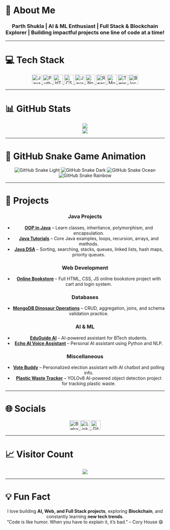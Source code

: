 # 💫 About Me
<div align="center">
  
  <h3>Parth Shukla | AI & ML Enthusiast | Full Stack & Blockchain Explorer |  
  Building impactful projects one line of code at a time!</h3>
  
</div>

---

# 💻 Tech Stack
<div align="center">

<a href="#">
  <img src="https://img.shields.io/badge/java-%23ED8B00.svg?style=flat&logo=openjdk&logoColor=white" alt="Java" height="30"/>
</a>
<a href="#">
  <img src="https://img.shields.io/badge/python-3670A0?style=flat&logo=python&logoColor=ffdd54" alt="Python" height="30"/>
</a>
<a href="#">
  <img src="https://img.shields.io/badge/html5-%23E34F26.svg?style=flat&logo=html5&logoColor=white" alt="HTML5" height="30"/>
</a>
<a href="#">
  <img src="https://img.shields.io/badge/css3-%231572B6.svg?style=flat&logo=css3&logoColor=white" alt="CSS3" height="30"/>
</a>
<a href="#">
  <img src="https://img.shields.io/badge/javascript-F7DF1E?style=flat&logo=javascript&logoColor=black" alt="JavaScript" height="30"/>
</a>
<a href="#">
  <img src="https://img.shields.io/badge/Node.js-339933?style=flat&logo=node.js&logoColor=white" alt="Node.js" height="30"/>
</a>
<a href="#">
  <img src="https://img.shields.io/badge/React-%2320232a?style=flat&logo=react&logoColor=%2361DAFB" alt="React" height="30"/>
</a>
<a href="#">
  <img src="https://img.shields.io/badge/MongoDB-%2347A248.svg?style=flat&logo=mongodb&logoColor=white" alt="MongoDB" height="30"/>
</a>
<a href="#">
  <img src="https://img.shields.io/badge/TensorFlow-%23FF6F00.svg?style=flat&logo=tensorflow&logoColor=white" alt="TensorFlow" height="30"/>
</a>
<a href="#">
  <img src="https://img.shields.io/badge/Blockchain-2A2A72?style=flat&logo=ethereum&logoColor=white" alt="Blockchain" height="30"/>
</a>

</div>

---

# 📊 GitHub Stats
<div align="center">

![](https://github-readme-stats.vercel.app/api?username=Parth-ctrl490&theme=transparent&hide_border=true&include_all_commits=false&count_private=false)<br/>
![](https://github-readme-streak-stats.herokuapp.com/?user=Parth-ctrl490&theme=transparent&hide_border=true)<br/>

</div>

---

# 🐍 GitHub Snake Game Animation
<div align="center">

![GitHub Snake Light](https://raw.githubusercontent.com/Parth-ctrl490/<your-snake-repo>/output/github-snake.svg#gh-light-mode-only)
![GitHub Snake Dark](https://raw.githubusercontent.com/Parth-ctrl490/<your-snake-repo>/output/github-snake-dark.svg#gh-dark-mode-only)
![GitHub Snake Ocean](https://raw.githubusercontent.com/Parth-ctrl490/<your-snake-repo>/output/ocean.gif)
![GitHub Snake Rainbow](https://raw.githubusercontent.com/Parth-ctrl490/<your-snake-repo>/output/rainbow.svg)

</div>

---

# 🚀 Projects
<div align="center">

### Java Projects
- **[OOP in Java](https://github.com/Parth-ctrl490/OOPS-in-Java)** – Learn classes, inheritance, polymorphism, and encapsulation.  
- **[Java Tutorials](https://github.com/Parth-ctrl490/Java-Tutorial)** – Core Java examples, loops, recursion, arrays, and methods.  
- **[Java DSA](https://github.com/Parth-ctrl490/Java-DSA)** – Sorting, searching, stacks, queues, linked lists, hash maps, priority queues.

### Web Development
- **[Online Bookstore](https://github.com/Parth-ctrl490/bookstore)** – Full HTML, CSS, JS online bookstore project with cart and login system.  

### Databases
- **[MongoDB Dinosaur Operations](https://github.com/Parth-ctrl490/MongoDB)** – CRUD, aggregation, joins, and schema validation practice.

### AI & ML
- **[EduGuide AI](https://github.com/Parth-ctrl490/EduGuide-AI)** – AI-powered assistant for BTech students.  
- **[Echo AI Voice Assistant](https://github.com/Parth-ctrl490/Echo-Assistant)** – Personal AI assistant using Python and NLP.  

### Miscellaneous
- **[Vote Buddy](https://github.com/Parth-ctrl490/Vote-Buddy)** – Personalized election assistant with AI chatbot and polling info.  
- **[Plastic Waste Tracker](https://github.com/Parth-ctrl490/Plastic-Waste-Tracker)** – YOLOv8 AI-powered object detection project for tracking plastic waste.

</div>

---

# 🌐 Socials
<div align="center">

<a href="https://behance.net/">
  <img src="https://img.shields.io/badge/Behance-1769ff?logo=behance&logoColor=white" alt="Behance" height="30"/>
</a>
<a href="https://www.linkedin.com/in/parth-shukla-0b5a57287">
  <img src="https://img.shields.io/badge/LinkedIn-%230077B5.svg?logo=linkedin&logoColor=white" alt="LinkedIn" height="30"/>
</a>
<a href="https://github.com/Parth-ctrl490">
  <img src="https://img.shields.io/badge/GitHub-%2312100E.svg?logo=github&logoColor=white" alt="GitHub" height="30"/>
</a>

</div>

---

# 📈 Visitor Count
<div align="center">

[![](https://visitcount.itsvg.in/api?id=Parth-ctrl490&icon=1&color=6&label=VISIT+COUNT)](https://visitcount.itsvg.in)

</div>

---

# 💡 Fun Fact
<div align="center">
  
I love building **AI, Web, and Full Stack projects**, exploring **Blockchain**, and constantly learning **new tech trends**.  
“Code is like humor. When you have to explain it, it’s bad.” – Cory House 😄

</div>
